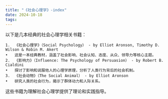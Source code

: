 ```yaml
---
title: "《社会心理学》-index"
date: 2024-10-18
tags: 
---
```

以下是几本经典的社会心理学相关书籍：

	1.	《社会心理学》（Social Psychology） - by Elliot Aronson, Timothy D. Wilson & Robin M. Akert
	•	这是一本经典教材，涵盖了社会影响、社会认知、态度、从众、领导力等核心主题。
	2.	《影响力》（Influence: The Psychology of Persuasion） - by Robert B. Cialdini
	•	探讨了影响和说服他人的心理学原理，分析了人类行为背后的社会机制。
	3.	《社会动物》（The Social Animal） - by Elliot Aronson
	•	研究人类的社会行为，揭示了群体动力和人际关系。

这些书籍为理解社会心理学提供了理论和实践指导。
